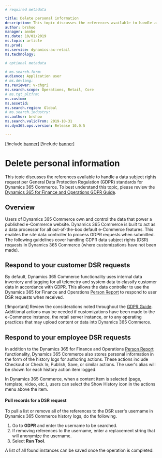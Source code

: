 ```yaml
---
# required metadata

title: Delete personal information
description: This topic discusses the references available to handle a data subject request per General Data Protection Regulation (GDPR) standards for Dynamics 365 e-Commerce.
author: brshoo
manager: annbe
ms.date: 10/01/2019
ms.topic: article
ms.prod: 
ms.service: dynamics-ax-retail
ms.technology: 

# optional metadata

# ms.search.form: 
audience: Application user
# ms.devlang: 
ms.reviewer: v-chgri
ms.search.scope: Operations, Retail, Core
# ms.tgt_pltfrm: 
ms.custom: 
ms.assetid: 
ms.search.region: Global
# ms.search.industry: 
ms.author: brshoo
ms.search.validFrom: 2019-10-31
ms.dyn365.ops.version: Release 10.0.5

---
```


[!include [banner](../includes/preview-banner.md)]
[!include [banner](../includes/banner.md)]

# Delete personal information

This topic discusses the references available to handle a data subject rights request per General Data Protection Regulation (GDPR) standards for Dynamics 365 Commerce. To best understand this topic, please review the [Dynamics 365 for Finance and Operations GDPR Guide](https://docs.microsoft.com/en-us/dynamics365/unified-operations/dev-itpro/gdpr/gdpr-guide). 

## Overview

Users of Dynamics 365 Commerce own and control the data that power a published e-Commerce website. Dynamics 365 Commerce is built to act as a data processor for all out-of-the-box default e-Commerce features. This enables the site data controller to process GDPR requests when submitted. The following guidelines cover handling GDPR data subject rights (DSR) requests in Dynamics 365 Commerce (where customizations have not been made).

## Respond to your customer DSR requests

By default, Dynamics 365 Commerce functionality uses internal data inventory and tagging for all telemetry and system data to classify customer data in accordance with GDPR. This allows the data controller to use the Dynamics 365 for Finance and Operations [Person Report](https://docs.microsoft.com/en-us/dynamics365/unified-operations/dev-itpro/gdpr/gdpr-guide#the-person-search-report) to respond to user DSR requests when received.

[!Important] Review the considerations noted throughout the [GDPR Guide](https://docs.microsoft.com/en-us/dynamics365/unified-operations/dev-itpro/gdpr/gdpr-guide). Additional actions may be needed if customizations have been made to the e-Commerce instance, the retail server instance, or to any operating practices that may upload content or data into Dynamics 365 Commerce.

## Respond to your employee DSR requests

In addition to the Dynamics 365 for Finance and Operations [Person Report](https://docs.microsoft.com/en-us/dynamics365/unified-operations/dev-itpro/gdpr/gdpr-guide#the-person-search-report) functionality, Dynamics 365 Commerce also stores personal information in the form of the history logs for authoring actions. These actions include Checkout or Check In, Publish, Save, or similar actions. The user's alias will be shown for each history action item logged.  

In Dynamics 365 Commerce, when a content item is selected (page, template, video, etc.), users can select the Show History icon in the actions menu above the item.

#### Pull records for a DSR request

To pull a list or remove all of the references to the DSR user's username in Dynamics 365 Commerce history logs, do the following. 

1. Go to **GDPR** and enter the username to be searched.
1. If removing references to the username, enter a replacement string that will anonymize the username.
1. Select **Run Tool**.

A list of all found instances can be saved once the operation is completed.

